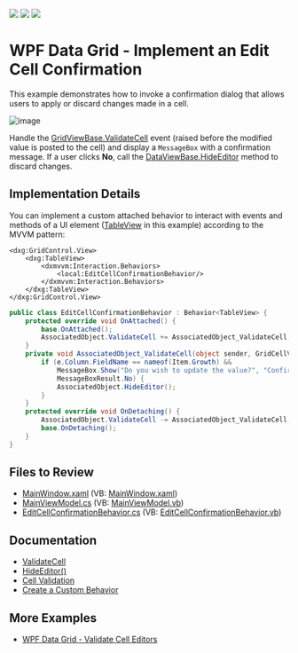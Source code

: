 <!-- default badges list -->
![](https://img.shields.io/endpoint?url=https://codecentral.devexpress.com/api/v1/VersionRange/653981184/22.2.3%2B)
[![](https://img.shields.io/badge/Open_in_DevExpress_Support_Center-FF7200?style=flat-square&logo=DevExpress&logoColor=white)](https://supportcenter.devexpress.com/ticket/details/T1171977)
[![](https://img.shields.io/badge/📖_How_to_use_DevExpress_Examples-e9f6fc?style=flat-square)](https://docs.devexpress.com/GeneralInformation/403183)
<!-- default badges end -->

# WPF Data Grid - Implement an Edit Cell Confirmation

This example demonstrates how to invoke a confirmation dialog that allows users to apply or discard changes made in a cell.

![image](https://github.com/DevExpress-Examples/wpf-data-grid-implement-cell-editing-confirmation/assets/65009440/5c39500f-611f-4e68-835b-19019b00fca3)

Handle the [GridViewBase.ValidateCell](https://docs.devexpress.com/WPF/DevExpress.Xpf.Grid.GridViewBase.ValidateCell) event (raised before the modified value is posted to the cell) and display a `MessageBox` with a confirmation message. If a user clicks **No**, call the [DataViewBase.HideEditor](https://docs.devexpress.com/WPF/DevExpress.Xpf.Grid.DataViewBase.HideEditor) method to discard changes.

## Implementation Details

You can implement a custom attached behavior to interact with events and methods of a UI element ([TableView](https://docs.devexpress.com/WPF/6294/controls-and-libraries/data-grid/views/table-view) in this example) according to the MVVM pattern:

```xaml
<dxg:GridControl.View>
    <dxg:TableView>
        <dxmvvm:Interaction.Behaviors>
            <local:EditCellConfirmationBehavior/>
        </dxmvvm:Interaction.Behaviors>
    </dxg:TableView>
</dxg:GridControl.View>
```

```cs
public class EditCellConfirmationBehavior : Behavior<TableView> {
    protected override void OnAttached() {
        base.OnAttached();
        AssociatedObject.ValidateCell += AssociatedObject_ValidateCell;
    }
    private void AssociatedObject_ValidateCell(object sender, GridCellValidationEventArgs e) {
        if (e.Column.FieldName == nameof(Item.Growth) &&
            MessageBox.Show("Do you wish to update the value?", "Confirmation", MessageBoxButton.YesNo) ==
            MessageBoxResult.No) {
            AssociatedObject.HideEditor();
        }
    }
    protected override void OnDetaching() {
        AssociatedObject.ValidateCell -= AssociatedObject_ValidateCell;
        base.OnDetaching();
    }
}
```

## Files to Review

- [MainWindow.xaml](./CS/GridControlCellEditingConfirmationExample/MainWindow.xaml) (VB: [MainWindow.xaml](./VB/GridControlCellEditingConfirmationExample/MainWindow.xaml))
- [MainViewModel.cs](./CS/GridControlCellEditingConfirmationExample/MainViewModel.cs) (VB: [MainViewModel.vb](./VB/GridControlCellEditingConfirmationExample/MainViewModel.vb))
- [EditCellConfirmationBehavior.cs](./CS/GridControlCellEditingConfirmationExample/EditCellConfirmationBehavior.cs) (VB: [EditCellConfirmationBehavior.vb](./VB/GridControlCellEditingConfirmationExample/EditCellConfirmationBehavior.vb))

## Documentation

- [ValidateCell](https://docs.devexpress.com/WPF/DevExpress.Xpf.Grid.GridViewBase.ValidateCell)
- [HideEditor()](https://docs.devexpress.com/WPF/DevExpress.Xpf.Grid.DataViewBase.HideEditor)
- [Cell Validation](https://docs.devexpress.com/WPF/6113/controls-and-libraries/data-grid/data-editing-and-validation/input-validation/cell-validation)
- [Create a Custom Behavior](https://docs.devexpress.com/WPF/17442/mvvm-framework/behaviors#create-a-custom-behavior)

## More Examples

- [WPF Data Grid - Validate Cell Editors](https://github.com/DevExpress-Examples/wpf-data-grid-validate-cell-editors)
